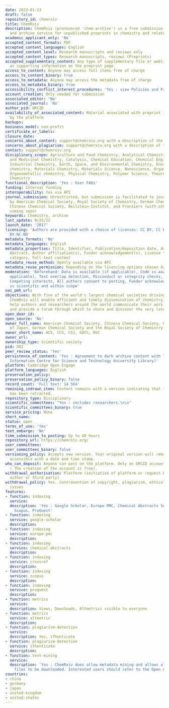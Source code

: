 ```yaml
---
date: 2023-01-23
draft: false
repository_id: chemrxiv
title: ChemRxiv
description: ChemRxiv (pronounced 'chem-archive') is a free submission, distribution
  and archive service for unpublished preprints in chemistry and related areas.
academic_applicant_only: 'No'
accepted_content_formats: PDF
accepted_content_languages: English
accepted_content_level: Research manuscripts and reviews only
accepted_content_types: Research manuscripts, reviews (Preprints)
accepted_supplementary_content: Any type of supplementary file or weblink can be associated
  as supporting information on the preprint page.
access_to_content: Anyone may access full items free of charge
access_to_content_binary: true
access_to_metadata: Anyone may access the metadata free of charge
access_to_metadata_binary: true
accessibility_conflict_interest_procedures: 'Yes : view Policies and Procedures'
account_creation: Only needed for submission
associated_editor: 'No'
associated_journal: 'No'
author_pid: ORCID
availability_of_associated_content: Material associated with preprint is hosted also
  by the platform
backups:
business_model: non-profit
certificate_or_labels:
closure_date:
concerns_about_content: support@chemrxiv.org with a description of the concern
concerns_about_plagiarism: support@chemrxiv.org with a description of the concern
contact: support@chemrxiv.org
disciplinary_scope: Agriculture and Food Chemistry, Analytical Chemistry, Biological
  and Medicinal Chemistry, Catalysis, Chemical Education, Chemical Engineering and
  Industrial Chemistry, Earth, Space, and Environmental Chemistry, Energy, Inorganic
  chemistry, Materials Chemistry, Materials Science, Nanoscience, Organic chemistry,
  Organometallic chemistry, Physical Chemistry, Polymer Science, Theoretical and Computational
  Chemistry
functional_description: 'Yes : User FAQs'
funding: Internal funding
interoperability: Yes via API
journal_submission: Unrestricted, but submission is facilitated to journals published
  by American Chemical Society, Royal Society of Chemistry, German Chemical Society,
  Chinese Chemical Society, Beilstein-Institut, and Frontiers (with other publishers
  coming soon)
keywords: Chemistry, archive
last_update: 9/25/22
launch_date: '2017'
licensing: 'Authors are provided with a choice of licenses: CC BY, CC BY-NC, and CC
  BY-NC-ND'
metadata_formats: 'No'
metadata_languages: English
metadata_properties: Title, Identifier, Publication/deposition date, Author name(s),
  Abstract, Author affiliation(s), Funder acknowledgement(s), License type(s), Subject
  category, Full-text content
metadata_reuse_method: Openly available via API
metadata_reuse_permission: Depending on the licencing options chosen by the author
moderation: 'Beforehand: Data is available (if applicable), Code is available (if
  applicable), Text overlap detection, Misconduct or integrity checks, Ethical compliance,
  Competing interests, All authors consent to posting, Funder acknowledgement, Content
  is scientific and within scope'
oai_pmh_url:
objectives: With five of the world's largest chemical societies driving its development,
  ChemRxiv will enable efficient and timely dissemination of chemistry knowledge,
  help authors and researchers around the world communicate their work across disciplines,
  and provide a forum through which to share and discover the very latest findings.
open_doar_id:
open_source: 'No'
owner_full_name: American Chemical Society, Chinese Chemical Society, Chemical Society
  of Japan, German Chemical Society and the Royal Society of Chemistry.
owner_short_name: ACS, CCS, CSJ, GDCh, RSC
owner_url:
ownership_type: Scientific society
pid: DOI
peer_review_status: 'Yes'
persistence_of_content: 'Yes : Agreement to dark archive content with TIB (Leibniz
  Information Centre for Science and Technology University Library)'
platform: Cambridge Open Engage
platform_languages: English
preservation_policy:
preservation_policy_binary: false
record_count: 'Full text: 14 564'
remining_indrawn_item: Content remains with a version indicating that the content
  has been retracted.
repository_type: Disciplinary
scientific_committees: "Yes : includes researchers.\n\n"
scientific_committees_binary: true
service_pricing: None
short_name:
status: open
terms_of_use: 'Yes'
text_embargo: 'No'
time_submission_to_posting: Up to 48 hours
repository_url: https://chemrxiv.org/
user_committees:
user_committees_binary: false
versioning_policy: Accepts new version. Your original version will remain publicly
  accessible with a date and time stamp.
who_can_deposit: Anyone can post on the platform. Only an ORCID account is required
  ( The creation of the account is free).
withdrawal_authorisation: Platform (initiative of platform or request by submitting
  author or third party)
withdrawal_policy: Yes. Contravention of copyright, plagiarism, ethical and legal
  issues
features:
- function: indexing
  service:
  description: 'Yes : Google Scholar, Europe PMC, Chemical Abstracts Services, CrossRef,
    Scopus, ProQuest'
- function: indexing
  service: google-scholar
  description:
- function: indexing
  service: europe-pmc
  description:
- function: indexing
  service: chemical-abstracts
  description:
- function: indexing
  service: crossref
  description:
- function: indexing
  service: scopus
  description:
- function: indexing
  service: proquest
  description:
- function: metrics
  service:
  description: Views, Downloads, Altmetrics visible to everyone
- function: metrics
  service: altmetric
  description:
- function: plagiarism-detection
  service:
  description: Yes, iThenticate
- function: plagiarism-detection
  service: ithenticate
  description:
- function: text-mining
  service:
  description: 'Yes : ChemRxiv does allow metadata mining and allows all associated
    files to be downloaded. Interested users should refer to the Open API documentation.'
countries:
- china
- germany
- japan
- united-kingdom
- united-states
---
```



